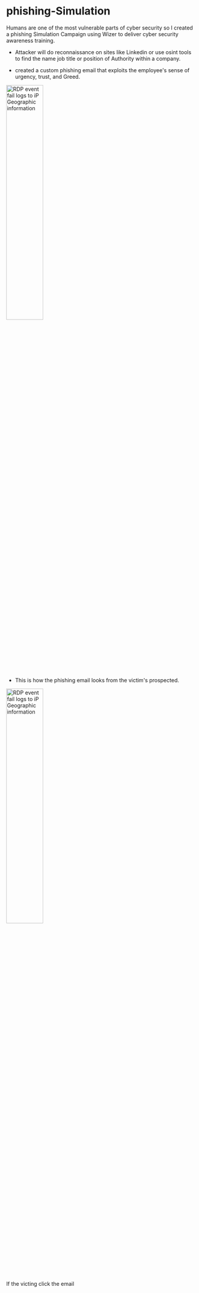 # phishing-Simulation
Humans are one of the most vulnerable parts of cyber security so I created a phishing Simulation Campaign using Wizer to deliver cyber security awareness training.

- Attacker will do reconnaissance on sites like Linkedin or use osint tools to find the name job title or position of Authority within a company.

- created a custom phishing email that exploits the employee's sense of urgency, trust, and Greed. 

 <img src="https://i.imgur.com/bmMGQ2k.png" height="40%" width="44%" alt="RDP event fail logs to iP Geographic information"/> 
 
- This is how the phishing email looks from the victim's prospected.

 <img src="https://i.imgur.com/fRbjRmP.png" height="40%" width="44%" alt="RDP event fail logs to iP Geographic information"/> 

If the victing click the email 
